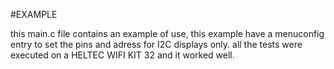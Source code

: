 #EXAMPLE

this main.c file contains an example of use, this example have a menuconfig entry to set the pins and adress for I2C displays only. 
all the tests were executed on a HELTEC WIFI KIT 32 and it worked well. 
